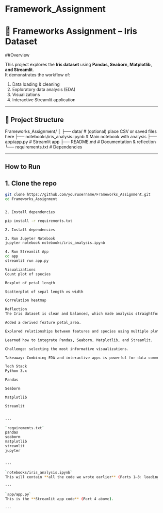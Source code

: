 # Framework_Assignment


# 🌸 Frameworks Assignment – Iris Dataset

##Overview

This project explores the **Iris dataset** using **Pandas, Seaborn, Matplotlib, and Streamlit**.  
It demonstrates the workflow of:
1. Data loading & cleaning  
2. Exploratory data analysis (EDA)  
3. Visualizations  
4. Interactive Streamlit application  

---

## 📂 Project Structure
Frameworks_Assignment/
│
├── data/ # (optional) place CSV or saved files here
├── notebooks/iris_analysis.ipynb # Main notebook with analysis
├── app/app.py # Streamlit app
├── README.md # Documentation & reflection
└── requirements.txt # Dependencies


---

## How to Run 

## 1. Clone the repo
```bash
git clone https://github.com/yourusername/Frameworks_Assignment.git
cd Frameworks_Assignment


2. Install dependencies

pip install -r requirements.txt

2. Install dependencies

3. Run Jupyter Notebook
jupyter notebook notebooks/iris_analysis.ipynb

4. Run Streamlit App
cd app
streamlit run app.py

Visualizations
Count plot of species

Boxplot of petal length

Scatterplot of sepal length vs width

Correlation heatmap

Reflection
The Iris dataset is clean and balanced, which made analysis straightforward.

Added a derived feature petal_area.

Explored relationships between features and species using multiple plots.

Learned how to integrate Pandas, Seaborn, Matplotlib, and Streamlit.

Challenge: selecting the most informative visualizations.

Takeaway: Combining EDA and interactive apps is powerful for data communication.

Tech Stack
Python 3.x

Pandas

Seaborn

Matplotlib

Streamlit


---

`requirements.txt`
pandas
seaborn
matplotlib
streamlit
jupyter


---

`notebooks/iris_analysis.ipynb`
This will contain **all the code we wrote earlier** (Parts 1–3: loading, cleaning, analysis, visualization).  

---

`app/app.py`
This is the **Streamlit app code** (Part 4 above).  

---

